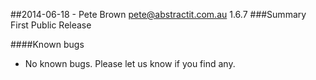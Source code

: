 ##2014-06-18 - Pete Brown <pete@abstractit.com.au> 1.6.7
###Summary
First Public Release

####Known bugs
* No known bugs. Please let us know if you find any.

